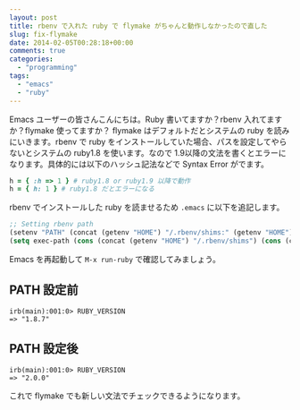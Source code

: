 ```yaml
---
layout: post
title: rbenv で入れた ruby で flymake がちゃんと動作しなかったので直した
slug: fix-flymake
date: 2014-02-05T00:28:18+00:00
comments: true
categories:
  - "programming"
tags:
  - "emacs"
  - "ruby"
---
```


Emacs ユーザーの皆さんこんにちは。Ruby 書いてますか？rbenv 入れてますか？flymake 使ってますか？
flymake はデフォルトだとシステムの ruby を読みにいきます。rbenv で ruby をインストールしていた場合、パスを設定してやらないとシステムの ruby1.8 を使います。なので 1.9以降の文法を書くとエラーになります。具体的には以下のハッシュ記法などで Syntax Error がでます。

```ruby
h = { :h => 1 } # ruby1.8 or ruby1.9 以降で動作
h = { h: 1 } # ruby1.8 だとエラーになる
```

rbenv でインストールした ruby を読ませるため `.emacs` に以下を追記します。

```lisp
;; Setting rbenv path
(setenv "PATH" (concat (getenv "HOME") "/.rbenv/shims:" (getenv "HOME") "/.rbenv/bin:" (getenv "PATH")))
(setq exec-path (cons (concat (getenv "HOME") "/.rbenv/shims") (cons (concat (getenv "HOME") "/.rbenv/bin") exec-path)))
```

Emacs を再起動して `M-x run-ruby` で確認してみましょう。

## PATH 設定前

    irb(main):001:0> RUBY_VERSION
    => "1.8.7"

## PATH 設定後

    irb(main):001:0> RUBY_VERSION
    => "2.0.0"

これで flymake でも新しい文法でチェックできるようになります。
